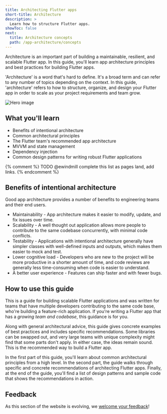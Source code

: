 ```yaml
---
title: Architecting Flutter apps
short-title: Architecture
description: >
  Learn how to structure Flutter apps.
showToc: false
next:
  title: Architecture concepts
  path: /app-architecture/concepts
---
```


<div class="side-by-side">
<div>

Architecture is an important part of building a
maintainable, resilient, and scalable Flutter app.
In this guide, you'll learn app architecture principles and
best practices for building Flutter apps.

'Architecture' is a word that's hard to define.
It's a broad term and can refer to any number
of topics depending on the context. In this guide,
'architecture' refers to how to structure, organize, and design
your Flutter app in order to scale as your project requirements and team grow.

</div>
<div class="centered-rows">
<img src='/assets/images/docs/app-architecture/hero-image.png' style="max-height: 480px;" alt="Hero image">
</div>
</div>


## What you'll learn

* Benefits of intentional architecture
* Common architectural principles
* The Flutter team's recommended app architecture
* MVVM and state management
* Dependency injection
* Common design patterns for writing robust Flutter applications

{% comment %}
TODO @ewindmill complete this list as pages land, add links.
{% endcomment %}

## Benefits of intentional architecture

Good app architecture provides a number of benefits to
engineering teams and their end users.

* Maintainability - App architecture makes it easier to modify, update, and fix
  issues over time.
* Scalability - A well thought out application allows more people to contribute
  to the same codebase concurrently, with minimal code conflicts.
* Testability - Applications with intentional architecture generally have
  simpler classes with well-defined inputs and outputs, which makes them easier
  to mock and test.
* Lower cognitive load - Developers who are new to the project will be more
  productive in a shorter amount of time, and code reviews are generally less
  time-consuming when code is easier to understand.
* A better user experience - Features can ship faster and with fewer bugs.

## How to use this guide

This is a guide for building scalable Flutter applications and was written for
teams that have multiple developers contributing to the same code base,
who're building a feature-rich application.
If you're writing a Flutter app that has a *growing team and codebase*,
this guidance is for you.

Along with general architectural advice, this guide gives concrete examples of
best practices and includes specific recommendations.
Some libraries can be swapped out, and very large teams with unique complexity
might find that some parts don't apply.
In either case, the ideas remain sound.
This is the recommended way to build a Flutter app.

In the first part of this guide, you'll learn about common architectural
principles from a high level. In the second part,
the guide walks through specific and
concrete recommendations of architecting Flutter apps.
Finally, at the end of the guide, you'll find a list of design patterns and
sample code that shows the recommendations in action.

[Common architectural principles]: /app-architecture/concepts
[recommended app architecture]: /app-architecture/guide
[MVVM]: /app-architecture/guide#mvvm


## Feedback

As this section of the website is evolving,
we [welcome your feedback][]!

[welcome your feedback]: https://google.qualtrics.com/jfe/form/SV_4T0XuR9Ts29acw6?page="index"
